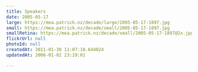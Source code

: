 ```yaml
---
title: Speakers
date: 2005-05-17
large: https://mea.patrick.nz/decade/large/2005-05-17-1897.jpg
small: https://mea.patrick.nz/decade/small/2005-05-17-1897.jpg
smallRetina: https://mea.patrick.nz/decade/small/2005-05-17-1897@2x.jpg
flickrUrl: null
photoId: null
createdAt: 2011-01-30 11:07:18.644024
updatedAt: 2006-01-02 23:19:01

---
```


